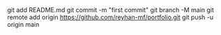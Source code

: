 git add README.md
git commit -m "first commit"
git branch -M main
git remote add origin https://github.com/reyhan-mf/portfolio.git
git push -u origin main